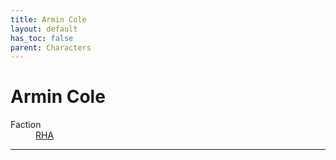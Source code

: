 ```yaml
---
title: Armin Cole
layout: default
has_toc: false
parent: Characters
---
```


# Armin Cole
<dl>
    <dt>Faction</dt><dd><a href="../factions/rha.html">RHA</a></dd>
    <!-- <dt>Born</dt><dd>///</dd> -->
    <!-- <dt>Died</dt><dd>///<dd> -->
</dl>

----
